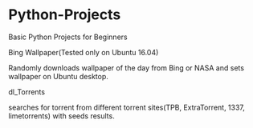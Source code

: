 # Python-Projects
Basic Python Projects for Beginners

Bing Wallpaper(Tested only on Ubuntu 16.04)

Randomly downloads wallpaper of the day from Bing or NASA and sets wallpaper on Ubuntu desktop.

dl_Torrents

searches for torrent from different torrent sites(TPB, ExtraTorrent, 1337, limetorrents) with seeds results.

